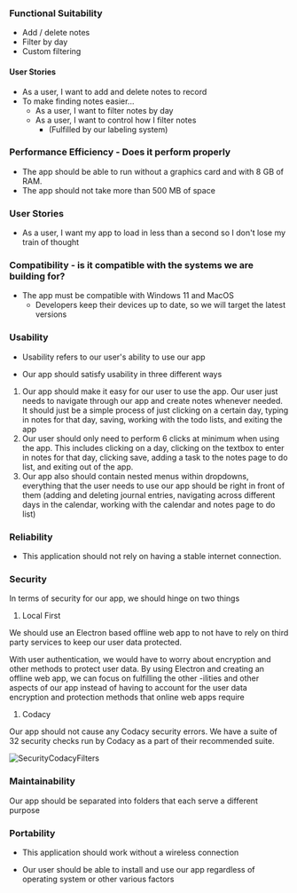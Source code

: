 ### Functional Suitability

- Add / delete notes
- Filter by day
- Custom filtering

#### User Stories

- As a user, I want to add and delete notes to record
- To make finding notes easier...
  - As a user, I want to filter notes by day
  - As a user, I want to control how I filter notes
    - (Fulfilled by our labeling system)

### Performance Efficiency - Does it perform properly

- The app should be able to run without a graphics card and with 8 GB of RAM.
- The app should not take more than 500 MB of space

### User Stories

- As a user, I want my app to load in less than a second so I don't lose my train of thought

### Compatibility - is it compatible with the systems we are building for?

- The app must be compatible with Windows 11 and MacOS
  - Developers keep their devices up to date, so we will target the latest versions

### Usability

- Usability refers to our user's ability to use our app

- Our app should satisfy usability in three different ways

1. Our app should make it easy for our user to use the app. Our user just needs to navigate through our app and create notes whenever needed. It should just be a simple process of just clicking on a certain day, typing in notes for that day, saving, working with the todo lists, and exiting the app
2. Our user should only need to perform 6 clicks at minimum when using the app. This includes clicking on a day, clicking on the textbox to enter in notes for that day, clicking save, adding a task to the notes page to do list, and exiting out of the app.
3. Our app also should contain nested menus within dropdowns, everything that the user needs to use our app should be right in front of them (adding and deleting journal entries, navigating across different days in the calendar, working with the calendar and notes page to do list)

### Reliability

- This application should not rely on having a stable internet connection.

### Security

In terms of security for our app, we should hinge on two things

1. Local First

We should use an Electron based offline web app to not have to rely on third party services to keep our user data protected.

With user authentication, we would have to worry about encryption and other methods to protect user data. By using Electron and creating an offline web app, we can focus on fulfilling the other -ilities and other aspects of our app instead of having to account for the user data encryption and protection methods that online web apps require

1. Codacy

Our app should not cause any Codacy security errors. We have a suite of 32 security checks run by Codacy as a part of their recommended suite.

![SecurityCodacyFilters](SecurityCodacy.png)

### Maintainability

Our app should be separated into folders that each serve a different purpose

### Portability

- This application should work without a wireless connection

- Our user should be able to install and use our app regardless of operating system or other various factors
